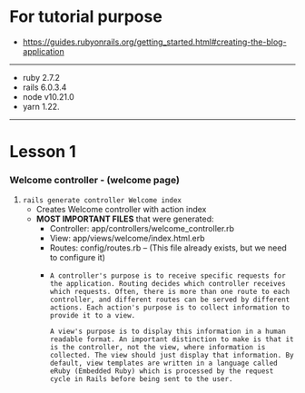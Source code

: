 # For tutorial purpose
- https://guides.rubyonrails.org/getting_started.html#creating-the-blog-application
---
- ruby 2.7.2
- rails 6.0.3.4
- node v10.21.0
- yarn 1.22.
---
# Lesson 1
### Welcome controller - (welcome page)
1. `rails generate controller Welcome index`
   - Creates Welcome controller with action index
   - **MOST IMPORTANT FILES** that were generated:
      - Controller: app/controllers/welcome_controller.rb
      - View: app/views/welcome/index.html.erb
      - Routes: config/routes.rb – (This file already exists, but we need to configure it)
      - ```
        A controller's purpose is to receive specific requests for the application. Routing decides which controller receives which requests. Often, there is more than one route to each controller, and different routes can be served by different actions. Each action's purpose is to collect information to provide it to a view.

        A view's purpose is to display this information in a human readable format. An important distinction to make is that it is the controller, not the view, where information is collected. The view should just display that information. By default, view templates are written in a language called eRuby (Embedded Ruby) which is processed by the request cycle in Rails before being sent to the user.

